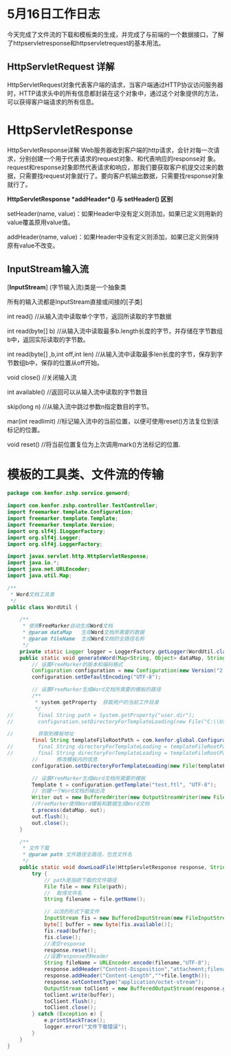 

# 5月16日工作日志

今天完成了文件流的下载和模板类的生成，并完成了与前端的一个数据接口，了解了httpservletresponse和httpservletrequest的基本用法。



## HttpServletRequest 详解

HttpServletRequest对象代表客户端的请求，当客户端通过HTTP协议访问服务器时，HTTP请求头中的所有信息都封装在这个对象中，通过这个对象提供的方法，可以获得客户端请求的所有信息。

# HttpServletResponse

HttpServletResponse详解
Web服务器收到客户端的http请求，会针对每一次请求，分别创建一个用于代表请求的request对象、和代表响应的response对 象。
request和response对象即然代表请求和响应，那我们要获取客户机提交过来的数据，只需要找request对象就行了。要向客户机输出数据，只需要找response对象就行了。

**HttpServletResponse \*addHeader\*() 与 setHeader() 区别**

setHeader(name, value)：如果Header中没有定义则添加，如果已定义则用新的value覆盖原用value值。

addHeader(name, value)：如果Header中没有定义则添加，如果已定义则保持原有value不改变。



## InputStream输入流

[**InputStream**] (字节输入流)类是一个抽象类

所有的输入流都是InputStream直接或间接的[子类]

int read()    //从输入流中读取单个字节，返回所读取的字节数据

int read(byte[] b)    //从输入流中读取最多b.length长度的字节，并存储在字节数组b中，返回实际读取的字节数。

int read(byte[] ,b,int off,int len)  //从输入流中读取最多len长度的字节，保存到字节数组b中，保存的位置从off开始。

void close()    //关闭输入流

int available()    //返回可以从输入流中读取的字节数目

skip(long n)     //从输入流中跳过参数n指定数目的字节。

mar(int readlimit)   //标记输入流中的当前位置，以便可使用reset()方法复位到该标记的位置。

void reset()     //将当前位置复位为上次调用mark()方法标记的位置.

# 模板的工具类、文件流的传输

```java
package com.kenfor.zshp.service.genword;

import com.kenfor.zshp.controller.TestController;
import freemarker.template.Configuration;
import freemarker.template.Template;
import freemarker.template.Version;
import org.slf4j.ILoggerFactory;
import org.slf4j.Logger;
import org.slf4j.LoggerFactory;

import javax.servlet.http.HttpServletResponse;
import java.io.*;
import java.net.URLEncoder;
import java.util.Map;

/**
 * Word文档工具类
 */
public class WordUtil {

    /**
     * 使用FreeMarker自动生成Word文档
     * @param dataMap   生成Word文档所需要的数据
     * @param fileName  生成Word文档的全路径名称
     */
    private static Logger logger = LoggerFactory.getLogger(WordUtil.class);
    public static void generateWord(Map<String, Object> dataMap, String fileName) throws Exception {
        // 设置FreeMarker的版本和编码格式
        Configuration configuration = new Configuration(new Version("2.3.31"));
        configuration.setDefaultEncoding("UTF-8");

        // 设置FreeMarker生成Word文档所需要的模板的路径
        /**
         * system.getProperty  获取用户的当前工作目录
         */
//        final String path = System.getProperty("user.dir");
//        configuration.setDirectoryForTemplateLoading(new File("C:\\Users\\lenovo\\Desktop\\project\\GenerateWord\\resources\\"));

//        获取到模板地址
        final String templateFileRootPath = com.kenfor.global.Configuration.getInstance().getValue("templateFileRootPath");
//        final String directoryForTemplateLoading = templateFileRootPath + "\\wordtemp\\";
//        final String directoryForTemplateLoading = templateFileRootPath + "\\testtemp\\";
        //      修改模板内的信息
        configuration.setDirectoryForTemplateLoading(new File(templateFileRootPath));

        // 设置FreeMarker生成Word文档所需要的模板
        Template t = configuration.getTemplate("test.ftl", "UTF-8");
        // 创建一个Word文档的输出流
        Writer out = new BufferedWriter(new OutputStreamWriter(new FileOutputStream(new File(fileName)), "UTF-8"));
        //FreeMarker使用Word模板和数据生成Word文档
        t.process(dataMap, out);
        out.flush();
        out.close();
    }

    /**
     * 文件下载
     * @param path 文件路径全路径，包含文件名
     */
    public static void downLoadFile(HttpServletResponse response, String path) throws IOException {
        try {
            // path是指欲下载的文件路径
            File file = new File(path);
            //  取得文件名
            String filename = file.getName();

            // 以流的形式下载文件
            InputStream fis = new BufferedInputStream(new FileInputStream(path));
            byte[] buffer = new byte[fis.available()];
            fis.read(buffer);
            fis.close();
            //清空response
            response.reset();
            //设置response的Header
            String fileName = URLEncoder.encode(filename,"UTF-8");
            response.addHeader("Content-Disposition","attachment;filename="+fileName);
            response.addHeader("Content-Length",""+file.length());
            response.setContentType("application/octet-stream");
            OutputStream toClient = new BufferedOutputStream(response.getOutputStream());
            toClient.write(buffer);
            toClient.flush();
            toClient.close();
        } catch (Exception e) {
            e.printStackTrace();
            logger.error("文件下载错误");
        }
    }
}

```

